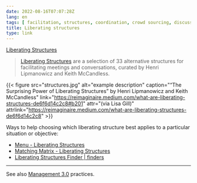 ```yaml
---
date: 2022-08-16T07:07:28Z
lang: en
tags: [ facilitation, structures, coordination, crowd sourcing, discussions, brainstorming ]
title: Liberating structures
type: link
---
```


[Liberating Structures](http://www.liberatingstructures.com  )

> [Liberating Structures](http://www.liberatingstructures.com/) are a selection of 33 alternative structures for facilitating meetings and conversations, curated by Henri Lipmanowicz and Keith McCandless.

{{< figure src="structures.jpg" alt="example description" caption="“The Surprising Power of Liberating Structures” by Henri Lipmanowicz and Keith McCandless" link="https://reimaginaire.medium.com/what-are-liberating-structures-de6f6d14c2c8#b201" attr="(via Lisa Gill)" attrlink="https://reimaginaire.medium.com/what-are-liberating-structures-de6f6d14c2c8" >}}

Ways to help choosing which liberating structure best applies to a particular situation or objective:

* [Menu - Liberating Structures](https://www.liberatingstructures.com/ls-menu/)
* [Matching Matrix - Liberating Structures](https://www.liberatingstructures.com/matching-matrix/)
* [Liberating Structures Finder | finders](https://gphiliprogers.github.io/finders/lsfinder)

---

See also [Management 3.0](/management-30) practices.
